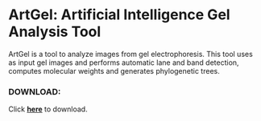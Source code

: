 # ArtGel: Artificial Intelligence Gel Analysis Tool

ArtGel is a tool to analyze images from gel electrophoresis. This tool uses as input gel images and performs automatic lane and band detection, computes molecular weights and generates phylogenetic trees.


### DOWNLOAD:
Click [**here**](https://github.com/FLAGlab/ArtGel/raw/master/ArtGel.jar) to download.


